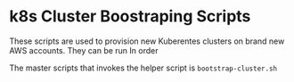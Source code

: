 # k8s Cluster Boostraping Scripts

These scripts are used to provision new Kuberentes clusters on brand new AWS accounts. They can be run In order

The master scripts that invokes the helper script is `bootstrap-cluster.sh`
